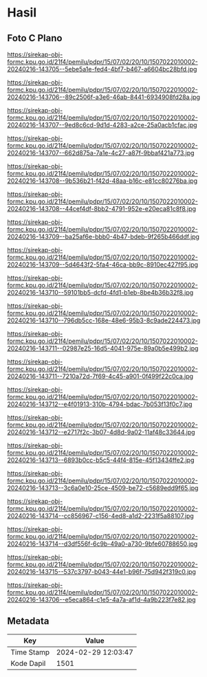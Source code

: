 # Hasil

## Foto C Plano

https://sirekap-obj-formc.kpu.go.id/21f4/pemilu/pdpr/15/07/02/20/10/1507022010002-20240216-143705--5ebe5a1e-fed4-4bf7-b467-a6604bc28bfd.jpg

https://sirekap-obj-formc.kpu.go.id/21f4/pemilu/pdpr/15/07/02/20/10/1507022010002-20240216-143706--89c2506f-a3e6-46ab-8441-6934908fd28a.jpg

https://sirekap-obj-formc.kpu.go.id/21f4/pemilu/pdpr/15/07/02/20/10/1507022010002-20240216-143707--9ed8c6cd-9d1d-4283-a2ce-25a0acb1cfac.jpg

https://sirekap-obj-formc.kpu.go.id/21f4/pemilu/pdpr/15/07/02/20/10/1507022010002-20240216-143707--662d875a-7a1e-4c27-a87f-9bbaf421a773.jpg

https://sirekap-obj-formc.kpu.go.id/21f4/pemilu/pdpr/15/07/02/20/10/1507022010002-20240216-143708--9b536b21-f42d-48aa-b16c-e81cc80276ba.jpg

https://sirekap-obj-formc.kpu.go.id/21f4/pemilu/pdpr/15/07/02/20/10/1507022010002-20240216-143708--44cef4df-8bb2-4791-952e-e20eca81c8f8.jpg

https://sirekap-obj-formc.kpu.go.id/21f4/pemilu/pdpr/15/07/02/20/10/1507022010002-20240216-143709--ba25af6e-bbb0-4b47-bdeb-9f265b466ddf.jpg

https://sirekap-obj-formc.kpu.go.id/21f4/pemilu/pdpr/15/07/02/20/10/1507022010002-20240216-143709--5d4643f2-5fa4-46ca-bb9c-8910ec427f95.jpg

https://sirekap-obj-formc.kpu.go.id/21f4/pemilu/pdpr/15/07/02/20/10/1507022010002-20240216-143710--59101bb5-dcfd-4fd1-b1eb-8be4b36b32f8.jpg

https://sirekap-obj-formc.kpu.go.id/21f4/pemilu/pdpr/15/07/02/20/10/1507022010002-20240216-143710--796db5cc-168e-48e6-95b3-8c9ade224473.jpg

https://sirekap-obj-formc.kpu.go.id/21f4/pemilu/pdpr/15/07/02/20/10/1507022010002-20240216-143711--02987e25-16d5-4041-975e-89a0b5e499b2.jpg

https://sirekap-obj-formc.kpu.go.id/21f4/pemilu/pdpr/15/07/02/20/10/1507022010002-20240216-143711--7210a72d-7f69-4c45-a901-0f499f22c0ca.jpg

https://sirekap-obj-formc.kpu.go.id/21f4/pemilu/pdpr/15/07/02/20/10/1507022010002-20240216-143712--e4f01913-310b-4794-bdac-7b053f13f0c7.jpg

https://sirekap-obj-formc.kpu.go.id/21f4/pemilu/pdpr/15/07/02/20/10/1507022010002-20240216-143712--e2717f2c-3b07-4d8d-9a02-11af48c33644.jpg

https://sirekap-obj-formc.kpu.go.id/21f4/pemilu/pdpr/15/07/02/20/10/1507022010002-20240216-143713--6893b0cc-b5c5-44f4-815e-45f13434ffe2.jpg

https://sirekap-obj-formc.kpu.go.id/21f4/pemilu/pdpr/15/07/02/20/10/1507022010002-20240216-143713--3c6a0e10-25ce-4509-be72-c5689edd9f65.jpg

https://sirekap-obj-formc.kpu.go.id/21f4/pemilu/pdpr/15/07/02/20/10/1507022010002-20240216-143714--cc856967-c156-4ed8-a1d2-2231f5a88107.jpg

https://sirekap-obj-formc.kpu.go.id/21f4/pemilu/pdpr/15/07/02/20/10/1507022010002-20240216-143714--d3df556f-6c9b-49a0-a730-9bfe60788650.jpg

https://sirekap-obj-formc.kpu.go.id/21f4/pemilu/pdpr/15/07/02/20/10/1507022010002-20240216-143715--537c3797-b043-44e1-b96f-75d942f319c0.jpg

https://sirekap-obj-formc.kpu.go.id/21f4/pemilu/pdpr/15/07/02/20/10/1507022010002-20240216-143706--e5eca864-c1e5-4a7a-af1d-4a9b223f7e82.jpg


## Metadata

| Key        | Value               |
| ---------- | ------------------- |
| Time Stamp | 2024-02-29 12:03:47 |
| Kode Dapil | 1501                |



